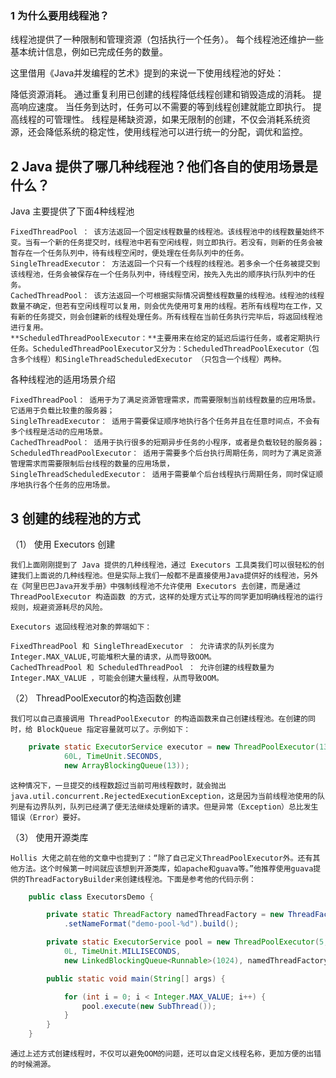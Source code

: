 ### 1 为什么要用线程池？
线程池提供了一种限制和管理资源（包括执行一个任务）。 每个线程池还维护一些基本统计信息，例如已完成任务的数量。

这里借用《Java并发编程的艺术》提到的来说一下使用线程池的好处：

降低资源消耗。 通过重复利用已创建的线程降低线程创建和销毁造成的消耗。
提高响应速度。 当任务到达时，任务可以不需要的等到线程创建就能立即执行。
提高线程的可管理性。 线程是稀缺资源，如果无限制的创建，不仅会消耗系统资源，还会降低系统的稳定性，使用线程池可以进行统一的分配，调优和监控。

## 2 Java 提供了哪几种线程池？他们各自的使用场景是什么？

Java 主要提供了下面4种线程池
 
    FixedThreadPool ： 该方法返回一个固定线程数量的线程池。该线程池中的线程数量始终不变。当有一个新的任务提交时，线程池中若有空闲线程，则立即执行。若没有，则新的任务会被暂存在一个任务队列中，待有线程空闲时，便处理在任务队列中的任务。
    SingleThreadExecutor： 方法返回一个只有一个线程的线程池。若多余一个任务被提交到该线程池，任务会被保存在一个任务队列中，待线程空闲，按先入先出的顺序执行队列中的任务。
    CachedThreadPool： 该方法返回一个可根据实际情况调整线程数量的线程池。线程池的线程数量不确定，但若有空闲线程可以复用，则会优先使用可复用的线程。若所有线程均在工作，又有新的任务提交，则会创建新的线程处理任务。所有线程在当前任务执行完毕后，将返回线程池进行复用。
    **ScheduledThreadPoolExecutor：**主要用来在给定的延迟后运行任务，或者定期执行任务。ScheduledThreadPoolExecutor又分为：ScheduledThreadPoolExecutor（包含多个线程）和SingleThreadScheduledExecutor （只包含一个线程）两种。

各种线程池的适用场景介绍

    FixedThreadPool： 适用于为了满足资源管理需求，而需要限制当前线程数量的应用场景。它适用于负载比较重的服务器；
    SingleThreadExecutor： 适用于需要保证顺序地执行各个任务并且在任意时间点，不会有多个线程是活动的应用场景。
    CachedThreadPool： 适用于执行很多的短期异步任务的小程序，或者是负载较轻的服务器；
    ScheduledThreadPoolExecutor： 适用于需要多个后台执行周期任务，同时为了满足资源管理需求而需要限制后台线程的数量的应用场景，
    SingleThreadScheduledExecutor： 适用于需要单个后台线程执行周期任务，同时保证顺序地执行各个任务的应用场景。


## 3 创建的线程池的方式

（1） 使用 Executors 创建

    我们上面刚刚提到了 Java 提供的几种线程池，通过 Executors 工具类我们可以很轻松的创建我们上面说的几种线程池。但是实际上我们一般都不是直接使用Java提供好的线程池，另外在《阿里巴巴Java开发手册》中强制线程池不允许使用 Executors 去创建，而是通过 ThreadPoolExecutor 构造函数 的方式，这样的处理方式让写的同学更加明确线程池的运行规则，规避资源耗尽的风险。

    Executors 返回线程池对象的弊端如下：

    FixedThreadPool 和 SingleThreadExecutor ： 允许请求的队列长度为 Integer.MAX_VALUE,可能堆积大量的请求，从而导致OOM。
    CachedThreadPool 和 ScheduledThreadPool ： 允许创建的线程数量为 Integer.MAX_VALUE ，可能会创建大量线程，从而导致OOM。

（2） ThreadPoolExecutor的构造函数创建

    我们可以自己直接调用 ThreadPoolExecutor 的构造函数来自己创建线程池。在创建的同时，给 BlockQueue 指定容量就可以了。示例如下：
```java
    private static ExecutorService executor = new ThreadPoolExecutor(13, 13,
            60L, TimeUnit.SECONDS,
            new ArrayBlockingQueue(13));
```            
    这种情况下，一旦提交的线程数超过当前可用线程数时，就会抛出java.util.concurrent.RejectedExecutionException，这是因为当前线程池使用的队列是有边界队列，队列已经满了便无法继续处理新的请求。但是异常（Exception）总比发生错误（Error）要好。

（3） 使用开源类库

    Hollis 大佬之前在他的文章中也提到了：“除了自己定义ThreadPoolExecutor外。还有其他方法。这个时候第一时间就应该想到开源类库，如apache和guava等。”他推荐使用guava提供的ThreadFactoryBuilder来创建线程池。下面是参考他的代码示例：
```java
    public class ExecutorsDemo {

        private static ThreadFactory namedThreadFactory = new ThreadFactoryBuilder()
            .setNameFormat("demo-pool-%d").build();

        private static ExecutorService pool = new ThreadPoolExecutor(5, 200,
            0L, TimeUnit.MILLISECONDS,
            new LinkedBlockingQueue<Runnable>(1024), namedThreadFactory, new ThreadPoolExecutor.AbortPolicy());

        public static void main(String[] args) {

            for (int i = 0; i < Integer.MAX_VALUE; i++) {
                pool.execute(new SubThread());
            }
        }
    }
```
    通过上述方式创建线程时，不仅可以避免OOM的问题，还可以自定义线程名称，更加方便的出错的时候溯源。    
